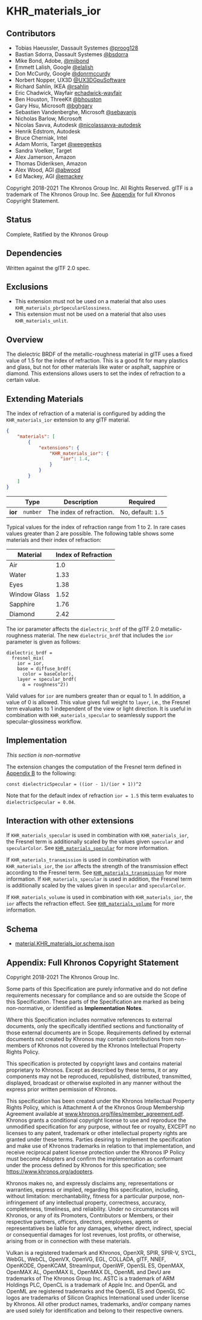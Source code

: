 <!--
Copyright 2018-2021 The Khronos Group Inc.
SPDX-License-Identifier: LicenseRef-KhronosSpecCopyright
-->

# KHR\_materials\_ior

## Contributors

- Tobias Haeussler, Dassault Systemes [@proog128](https://github.com/proog128)
- Bastian Sdorra, Dassault Systemes [@bsdorra](https://github.com/bsdorra)
- Mike Bond, Adobe, [@miibond](https://github.com/MiiBond)
- Emmett Lalish, Google [@elalish](https://github.com/elalish)
- Don McCurdy, Google [@donrmccurdy](https://twitter.com/donrmccurdy)
- Norbert Nopper, UX3D [@UX3DGpuSoftware](https://twitter.com/UX3DGpuSoftware)
- Richard Sahlin, IKEA [@rsahlin](https://github.com/rsahlin)
- Eric Chadwick, Wayfair [echadwick-wayfair](https://github.com/echadwick-wayfair)
- Ben Houston, ThreeKit [@bhouston](https://github.com/bhouston)
- Gary Hsu, Microsoft [@bghgary](https://twitter.com/bghgary)
- Sebastien Vandenberghe, Microsoft [@sebavanjs](https://twitter.com/sebavanjs)
- Nicholas Barlow, Microsoft
- Nicolas Savva, Autodesk [@nicolassavva-autodesk](https://github.com/nicolassavva-autodesk)
- Henrik Edstrom, Autodesk
- Bruce Cherniak, Intel
- Adam Morris, Target [@weegeekps](https://github.com/weegeekps)
- Sandra Voelker, Target
- Alex Jamerson, Amazon
- Thomas Dideriksen, Amazon
- Alex Wood, AGI [@abwood](https://twitter.com/abwood)
- Ed Mackey, AGI [@emackey](https://twitter.com/emackey)

Copyright 2018-2021 The Khronos Group Inc. All Rights Reserved. glTF is a trademark of The Khronos Group Inc.
See [Appendix](#appendix-full-khronos-copyright-statement) for full Khronos Copyright Statement.

## Status

Complete, Ratified by the Khronos Group

## Dependencies

Written against the glTF 2.0 spec.

## Exclusions

- This extension must not be used on a material that also uses `KHR_materials_pbrSpecularGlossiness`.
- This extension must not be used on a material that also uses `KHR_materials_unlit`.

## Overview

The dielectric BRDF of the metallic-roughness material in glTF uses a fixed value of 1.5 for the index of refraction. This is a good fit for many plastics and glass, but not for other materials like water or asphalt, sapphire or diamond. This extensions allows users to set the index of refraction to a certain value.

## Extending Materials

The index of refraction of a material is configured by adding the `KHR_materials_ior` extension to any glTF material.

```json
{
    "materials": [
        {
            "extensions": {
                "KHR_materials_ior": {
                    "ior": 1.4,
                }
            }
        }
    ]
}
```

| |Type|Description|Required|
|-|----|-----------|--------|
| **ior** | `number` | The index of refraction. | No, default: `1.5`|

Typical values for the index of refraction range from 1 to 2. In rare cases values greater than 2 are possible. The following table shows some materials and their index of refraction:

| Material     | Index of Refraction |
|--------------|---------------------|
| Air          | 1.0                 |
| Water        | 1.33                |
| Eyes         | 1.38                |
| Window Glass | 1.52                |
| Sapphire     | 1.76                |
| Diamond      | 2.42                |

The ior parameter affects the `dielectric_brdf` of the glTF 2.0 metallic-roughness material. The new `dielectric_brdf` that includes the `ior` parameter is given as follows:

```
dielectric_brdf =
  fresnel_mix(
    ior = ior,
    base = diffuse_brdf(
      color = baseColor),
    layer = specular_brdf(
      α = roughness^2))
```

Valid values for `ior` are numbers greater than or equal to 1. In addition, a value of 0 is allowed. This value gives full weight to `layer`, i.e., the Fresnel term evaluates to 1 independent of the view or light direction. It is useful in combination with `KHR_materials_specular` to seamlessly support the specular-glossiness workflow.

## Implementation

*This section is non-normative*

The extension changes the computation of the Fresnel term defined in [Appendix B](https://www.khronos.org/registry/glTF/specs/2.0/glTF-2.0.html#appendix-b-brdf-implementation) to the following:

```
const dielectricSpecular = ((ior - 1)/(ior + 1))^2
```

Note that for the default index of refraction `ior = 1.5` this term evaluates to `dielectricSpecular = 0.04`.

## Interaction with other extensions

If `KHR_materials_specular` is used in combination with `KHR_materials_ior`, the Fresnel term is additionally scaled by the values given `specular` and `specularColor`. See [`KHR_materials_specular`](../KHR_materials_specular/README.md) for more information.

If `KHR_materials_transmission` is used in combination with `KHR_materials_ior`, the `ior` affects the strength of the transmission effect according to the Fresnel term. See [`KHR_materials_transmission`](../KHR_materials_transmission/README.md) for more information. If `KHR_materials_specular` is used in addition, the Fresnel term is additionally scaled by the values given in `specular` and `specularColor`.

If `KHR_materials_volume` is used in combination with `KHR_materials_ior`, the `ior` affects the refraction effect. See [`KHR_materials_volume`](../KHR_materials_volume/README.md) for more information.

## Schema

- [material.KHR_materials_ior.schema.json](schema/material.KHR_materials_ior.schema.json)

## Appendix: Full Khronos Copyright Statement

Copyright 2018-2021 The Khronos Group Inc.

Some parts of this Specification are purely informative and do not define requirements
necessary for compliance and so are outside the Scope of this Specification. These
parts of the Specification are marked as being non-normative, or identified as
**Implementation Notes**.

Where this Specification includes normative references to external documents, only the
specifically identified sections and functionality of those external documents are in
Scope. Requirements defined by external documents not created by Khronos may contain
contributions from non-members of Khronos not covered by the Khronos Intellectual
Property Rights Policy.

This specification is protected by copyright laws and contains material proprietary
to Khronos. Except as described by these terms, it or any components
may not be reproduced, republished, distributed, transmitted, displayed, broadcast
or otherwise exploited in any manner without the express prior written permission
of Khronos.

This specification has been created under the Khronos Intellectual Property Rights
Policy, which is Attachment A of the Khronos Group Membership Agreement available at
www.khronos.org/files/member_agreement.pdf. Khronos grants a conditional
copyright license to use and reproduce the unmodified specification for any purpose,
without fee or royalty, EXCEPT no licenses to any patent, trademark or other
intellectual property rights are granted under these terms. Parties desiring to
implement the specification and make use of Khronos trademarks in relation to that
implementation, and receive reciprocal patent license protection under the Khronos
IP Policy must become Adopters and confirm the implementation as conformant under
the process defined by Khronos for this specification;
see https://www.khronos.org/adopters.

Khronos makes no, and expressly disclaims any, representations or warranties,
express or implied, regarding this specification, including, without limitation:
merchantability, fitness for a particular purpose, non-infringement of any
intellectual property, correctness, accuracy, completeness, timeliness, and
reliability. Under no circumstances will Khronos, or any of its Promoters,
Contributors or Members, or their respective partners, officers, directors,
employees, agents or representatives be liable for any damages, whether direct,
indirect, special or consequential damages for lost revenues, lost profits, or
otherwise, arising from or in connection with these materials.

Vulkan is a registered trademark and Khronos, OpenXR, SPIR, SPIR-V, SYCL, WebGL,
WebCL, OpenVX, OpenVG, EGL, COLLADA, glTF, NNEF, OpenKODE, OpenKCAM, StreamInput,
OpenWF, OpenSL ES, OpenMAX, OpenMAX AL, OpenMAX IL, OpenMAX DL, OpenML and DevU are
trademarks of The Khronos Group Inc. ASTC is a trademark of ARM Holdings PLC,
OpenCL is a trademark of Apple Inc. and OpenGL and OpenML are registered trademarks
and the OpenGL ES and OpenGL SC logos are trademarks of Silicon Graphics
International used under license by Khronos. All other product names, trademarks,
and/or company names are used solely for identification and belong to their
respective owners.
